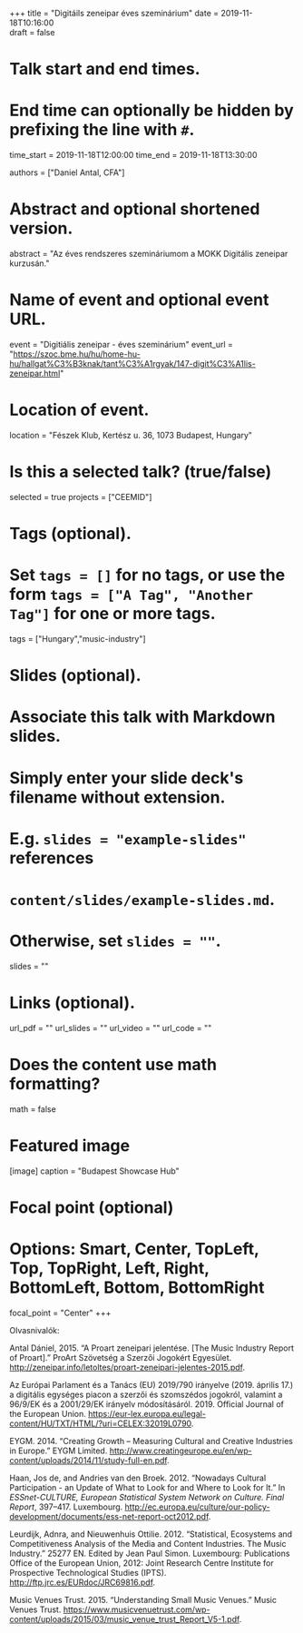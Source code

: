 +++
title = "Digitáils zeneipar éves szeminárium"
date = 2019-11-18T10:16:00  
draft = false

# Talk start and end times.
#   End time can optionally be hidden by prefixing the line with `#`.
time_start = 2019-11-18T12:00:00
time_end = 2019-11-18T13:30:00

authors = ["Daniel Antal, CFA"]

# Abstract and optional shortened version.
abstract = "Az éves rendszeres szemináriumom a MOKK Digitális zeneipar kurzusán."

# Name of event and optional event URL.
event = "Digitiális zeneipar - éves szeminárium"
event_url = "https://szoc.bme.hu/hu/home-hu-hu/hallgat%C3%B3knak/tant%C3%A1rgyak/147-digit%C3%A1lis-zeneipar.html"

# Location of event.
location = "Fészek Klub, Kertész u. 36, 1073 Budapest, Hungary"

# Is this a selected talk? (true/false)
selected = true
projects = ["CEEMID"]

# Tags (optional).
#   Set `tags = []` for no tags, or use the form `tags = ["A Tag", "Another Tag"]` for one or more tags.
tags = ["Hungary","music-industry"]

# Slides (optional).
#   Associate this talk with Markdown slides.
#   Simply enter your slide deck's filename without extension.
#   E.g. `slides = "example-slides"` references 
#   `content/slides/example-slides.md`.
#   Otherwise, set `slides = ""`.
slides = ""

# Links (optional).
url_pdf = ""
url_slides = ""
url_video = ""
url_code = ""

# Does the content use math formatting?
math = false

# Featured image
[image]
  caption = "Budapest Showcase Hub"

  # Focal point (optional)
  # Options: Smart, Center, TopLeft, Top, TopRight, Left, Right, BottomLeft, Bottom, BottomRight
  focal_point = "Center"
+++

Olvasnivalók:

Antal Dániel, 2015. “A Proart zeneipari jelentése. [The Music Industry Report of Proart].” ProArt Szövetség a Szerzői Jogokért Egyesület. http://zeneipar.info/letoltes/proart-zeneipari-jelentes-2015.pdf.

Az Európai Parlament és a Tanács (EU) 2019/790 irányelve (2019. április 17.) a digitális egységes piacon a szerzői és szomszédos jogokról, valamint a 96/9/EK és a 2001/29/EK irányelv módosításáról. 2019. Official Journal of the European Union. https://eur-lex.europa.eu/legal-content/HU/TXT/HTML/?uri=CELEX:32019L0790.


EYGM. 2014. “Creating Growth – Measuring Cultural and Creative Industries in Europe.” EYGM Limited. http://www.creatingeurope.eu/en/wp-content/uploads/2014/11/study-full-en.pdf.

Haan, Jos de, and Andries van den Broek. 2012. “Nowadays Cultural Participation - an Update of What to Look for and Where to Look for It.” In _ESSnet-CULTURE, European Statistical System Network on Culture. Final Report_, 397–417. Luxembourg. http://ec.europa.eu/culture/our-policy-development/documents/ess-net-report-oct2012.pdf.

Leurdijk, Adnra, and Nieuwenhuis Ottilie. 2012. “Statistical, Ecosystems and Competitiveness Analysis of the Media and Content Industries. The Music Industry.” 25277 EN. Edited by Jean Paul Simon. Luxembourg: Publications Office of the European Union, 2012: Joint Research Centre Institute for Prospective Technological Studies (IPTS). http://ftp.jrc.es/EURdoc/JRC69816.pdf.

Music Venues Trust. 2015. “Understanding Small Music Venues.” Music Venues Trust. https://www.musicvenuetrust.com/wp-content/uploads/2015/03/music_venue_trust_Report_V5-1.pdf.


